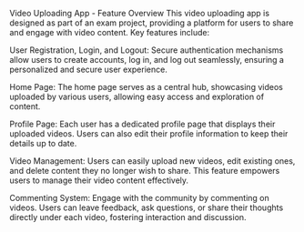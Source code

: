 Video Uploading App - Feature Overview
This video uploading app is designed as part of an exam project, providing a platform for users to share and engage with video content. Key features include:

User Registration, Login, and Logout: Secure authentication mechanisms allow users to create accounts, log in, and log out seamlessly, ensuring a personalized and secure user experience.

Home Page: The home page serves as a central hub, showcasing videos uploaded by various users, allowing easy access and exploration of content.

Profile Page: Each user has a dedicated profile page that displays their uploaded videos. Users can also edit their profile information to keep their details up to date.

Video Management: Users can easily upload new videos, edit existing ones, and delete content they no longer wish to share. This feature empowers users to manage their video content effectively.

Commenting System: Engage with the community by commenting on videos. Users can leave feedback, ask questions, or share their thoughts directly under each video, fostering interaction and discussion.
